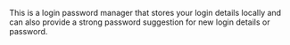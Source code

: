 This is a login password manager that stores your login details locally and can also provide a strong password suggestion for new login details or password.
